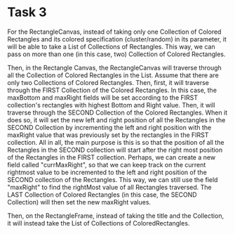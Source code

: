 # Task 3

For the RectangleCanvas, instead of taking only one 
Collection of Colored Rectangles
and its colored specification (cluster/random)
in its parameter,
it will be able to take a List of Collections of Rectangles.
This way, we can pass on more than one (in this case, two)
Collection of Colored Rectangles.

Then, in the Rectangle Canvas, the RectangleCanvas will
traverse through all the Collection of Colored Rectangles
in the List. Assume that there are only
two Collections of Colored Rectangles.
Then, first, it will traverse through
the FIRST Collection of the Colored Rectangles.
In this case, the maxBottom and maxRight fields will be set
according to the FIRST collection's rectangles with highest
Bottom and Right value. 
Then, it will traverse through the SECOND Collection
of the Colored Rectangles. When it does so, it will
set the new left and right position of all the Rectangles
in the SECOND Collection by incrementing the left and right 
position with the maxRight value that was previously set by 
the rectangles in the FIRST collection.
All in all, the main purpose is this is so that the position of all the Rectangles in the SECOND collection
will start after the right most position of the
Rectangles in the FIRST collection.
Perhaps, we can create
a new field called "currMaxRight", so that we can keep
track on the current rightmost value to be incremented to the left and 
right position of the SECOND collection of the Rectangles. This way, we can still use the 
field "maxRight" to find the rightMost value of all Rectangles traversed.
The LAST Collection of Colored Rectangles (in this case, the SECOND Collection) 
will then set the new maxRight values.

Then, on the RectangleFrame, instead of taking the title and the Collection, it will instead take the List of Collections of ColoredRectangles.